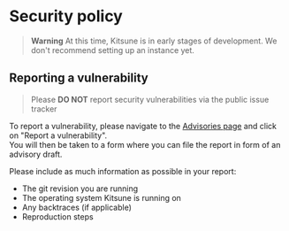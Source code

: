 # Security policy

> **Warning**
> At this time, Kitsune is in early stages of development. We don't recommend setting up an instance yet.

## Reporting a vulnerability

> Please **DO NOT** report security vulnerabilities via the public issue tracker

To report a vulnerability, please navigate to the [Advisories page](https://github.com/kitsune-soc/kitsune/security/advisories) and click on "Report a vulnerability".  
You will then be taken to a form where you can file the report in form of an advisory draft.

Please include as much information as possible in your report:

- The git revision you are running
- The operating system Kitsune is running on
- Any backtraces (if applicable)
- Reproduction steps

[age]: https://github.com/FiloSottile/age
